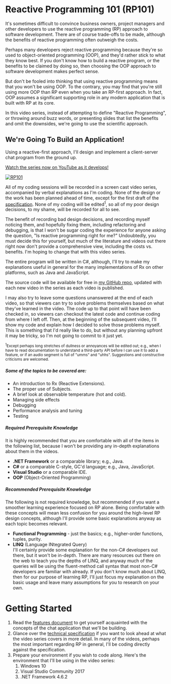 # Reactive Programming 101 (RP101)
It's sometimes difficult to convince business owners, project managers and other developers to use the reactive 
programming (RP) approach to software development. There are of course trade-offs to be made, although the benefits 
of reactive programming often outweigh the costs.

Perhaps many developers reject reactive programming because they're so used to object-oriented programming (OOP), 
and they'd rather stick to what they know best. If you don't know how to build a reactive program, or the benefits 
to be claimed by doing so, then choosing the OOP approach to software development makes perfect sense.

But don't be fooled into thinking that using reactive programming means that you won't be using OOP. To the contrary, 
you may find that you're still using more OOP than RP even when you take an RP-first approach. In fact, OOP assumes
a significant supporting role in any modern application that is built with RP at its core.

In this video series, instead of attempting to define "Reactive Programming", or throwing around buzz words, or presenting 
slides that list the benefits and omit the downsides, we're going to use the scientific approach.

## We're Going To Build an Application!
Using a reactive-first approach, I'll design and implement a client-server chat program from the ground up.

[Watch the series now on YouTube as it develops!](https://www.youtube.com/playlist?list=PLzLa5EktSmly4OP2nvzGfwdbVDn52d1rM)

[![RP101](https://img.youtube.com/vi/WBn4ZhR7C94/0.jpg)](https://www.youtube.com/playlist?list=PLzLa5EktSmly4OP2nvzGfwdbVDn52d1rM)

All of my coding sessions will be recorded in a screen cast video series, accompanied by verbal explanations as I'm coding. None 
of the design or the work has been planned ahead of time, except for the first draft of the
[specification](https://github.com/RxDave/ReactiveProgramming/blob/master/Spec.md). None of my coding will be 
edited<sup>1</sup>, so all of my poor design decisions, to my shame, will be recorded for all to see.

The benefit of recording bad design decisions, and recording myself noticing them, and hopefully fixing them, including refactoring 
and debugging, is that I won't be sugar coding the experience for anyone asking the question, "Is reactive programming right for me?"
Undoubtedly, you must decide this for yourself, but much of the literature and videos out there right now don't provide a 
comprehensive view, including the costs vs. benefits. I'm hoping to change that with this video series.

The entire program will be written in C#, although, I'll try to make my explanations useful in general for the many implementations
of Rx on other platforms, such as Java and JavaScript.

The source code will be available for free in [my GitHub repo](https://github.com/RxDave/ReactiveProgramming), updated with each 
new video in the series as each video is published.

I may also try to leave some questions unanswered at the end of each video, so that viewers can try to solve problems themselves
based on what they've learned in the video. The code up to that point will have been checked in, so viewers can checkout the latest
code and continue coding from where I left off. Then, at the beginning of the subsequent video, I'll show my code and explain how I 
decided to solve those problems myself. This is something that I'd really like to do, but without any planning upfront it may be 
tricky, so I'm not going to commit to it just yet.

<small>
<sup>1</sup>Except perhaps long stretches of dullness or annoyances will be edited out; e.g., when I have to read documentation to 
understand a third-party API before I can use it to add a feature, or if an audio segment is full of "umms" and "uhhs".
Suggestions and constructive criticisms are welcomed.
</small>
<p></p>

##### Some of the topics to be covered are: 
* An introduction to Rx (Reactive Extensions).
* The proper use of Subjects.
* A brief look at observable temperature (hot and cold).
* Managing side effects
* Debugging
* Performance analysis and tuning
* Testing

##### Required Prerequisite Knowledge
It is highly recommended that you are comfortable with all of the items in the following list, because I won't be 
providing any in-depth explanations about them in the videos.
* **.NET Framework** or a comparable library; e.g., Java.
* **C#** or a comparable C-style, GC'd language; e.g., Java, JavaScript.
* **Visual Studio** or a comparable IDE.
* **OOP** (Object-Oriented Programming)

##### Recommended Prerequisite Knowledge
The following is not required knowledge, but recommended if you want a smoother learning experience focused on RP alone.
Being comfortable with these concepts will mean less confusion for you around the high-level RP design concepts, although 
I'll provide some basic explanations anyway as each topic becomes relevant.

* **Functional Programming** - just the basics; e.g., higher-order functions, tuples, purity.
* **LINQ** (Language INtegrated Query)\
  I'll certainly provide some explanation for the non-C# developers out there, but it won't be in-depth. There are many 
  resources out there on the web to teach you the depths of LINQ, and anyway much of the queries will be using the
  fluent-method call syntax that most non-C# developers are familiar with already. If you don't know much about LINQ, 
  then for our purpose of learning RP, I'll just focus my explanation on the basic usage and leave many assumptions for 
  you to research on your own.

# Getting Started

1. Read the [features document](https://github.com/RxDave/ReactiveProgramming/blob/master/Features.md) to get yourself
   acquainted with the concepts of the chat application that we'll be building.
2. Glance over the [technical specification](https://github.com/RxDave/ReactiveProgramming/blob/master/Spec.md) if you
   want to look ahead at what the video series covers in more detail. In many of the videos, perhaps the most important
   regarding RP in general, I'll be coding directly against the specification.
3. Prepare your environment if you wish to code along. Here's the environment that I'll be using in the video series:
   1. Windows 10
   1. Visual Studio Community 2017
   1. .NET Framework 4.6.2
